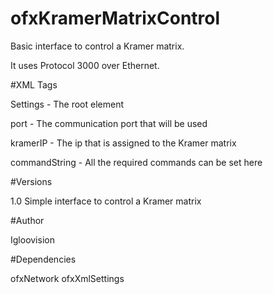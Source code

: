 ofxKramerMatrixControl
============

Basic interface to control a Kramer matrix. 

It uses Protocol 3000 over Ethernet.

#XML Tags

Settings - The root element

port - The communication port that will be used

kramerIP - The ip that is assigned to the Kramer matrix

commandString - All the required commands can be set here

#Versions

1.0 Simple interface to control a Kramer matrix

#Author

Igloovision

#Dependencies

ofxNetwork
ofxXmlSettings
